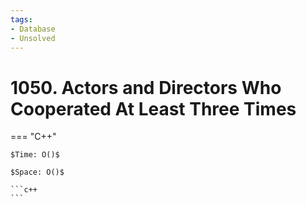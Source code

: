 ```yaml
---
tags:
- Database
- Unsolved
---
```



# 1050. Actors and Directors Who Cooperated At Least Three Times

=== "C++"

    $Time: O()$

    $Space: O()$

    ```c++
    ```